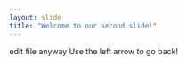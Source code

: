 ```yaml
---
layout: slide
title: "Welcome to our second slide!"
---
```

edit file anyway
Use the left arrow to go back!
